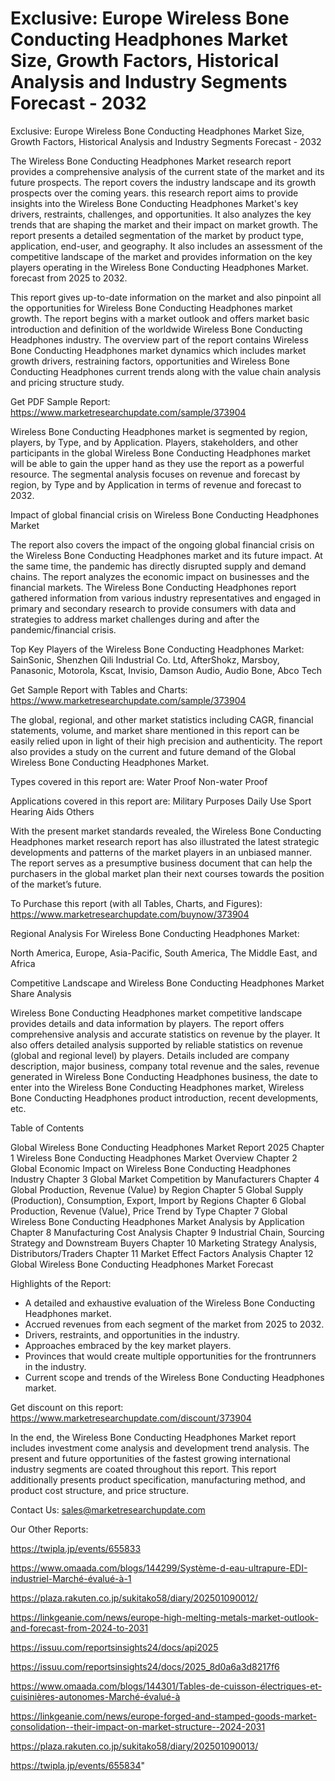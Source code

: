 # Exclusive: Europe Wireless Bone Conducting Headphones Market Size, Growth Factors, Historical Analysis and Industry Segments Forecast - 2032
 Exclusive: Europe Wireless Bone Conducting Headphones Market Size, Growth Factors, Historical Analysis and Industry Segments Forecast - 2032

The Wireless Bone Conducting Headphones Market research report provides a comprehensive analysis of the current state of the market and its future prospects. The report covers the industry landscape and its growth prospects over the coming years. this research report aims to provide insights into the Wireless Bone Conducting Headphones Market's key drivers, restraints, challenges, and opportunities. It also analyzes the key trends that are shaping the market and their impact on market growth. The report presents a detailed segmentation of the market by product type, application, end-user, and geography. It also includes an assessment of the competitive landscape of the market and provides information on the key players operating in the Wireless Bone Conducting Headphones Market. forecast from 2025 to 2032.

This report gives up-to-date information on the market and also pinpoint all the opportunities for Wireless Bone Conducting Headphones market growth. The report begins with a market outlook and offers market basic introduction and definition of the worldwide Wireless Bone Conducting Headphones industry. The overview part of the report contains Wireless Bone Conducting Headphones market dynamics which includes market growth drivers, restraining factors, opportunities and Wireless Bone Conducting Headphones current trends along with the value chain analysis and pricing structure study.

Get PDF Sample Report: https://www.marketresearchupdate.com/sample/373904

Wireless Bone Conducting Headphones market is segmented by region, players, by Type, and by Application. Players, stakeholders, and other participants in the global Wireless Bone Conducting Headphones market will be able to gain the upper hand as they use the report as a powerful resource. The segmental analysis focuses on revenue and forecast by region, by Type and by Application in terms of revenue and forecast to 2032.

Impact of global financial crisis on Wireless Bone Conducting Headphones Market

The report also covers the impact of the ongoing global financial crisis on the Wireless Bone Conducting Headphones market and its future impact. At the same time, the pandemic has directly disrupted supply and demand chains. The report analyzes the economic impact on businesses and the financial markets. The Wireless Bone Conducting Headphones report gathered information from various industry representatives and engaged in primary and secondary research to provide consumers with data and strategies to address market challenges during and after the pandemic/financial crisis.

Top Key Players of the Wireless Bone Conducting Headphones Market:
SainSonic, Shenzhen Qili Industrial Co. Ltd, AfterShokz, Marsboy, Panasonic, Motorola, Kscat, Invisio, Damson Audio, Audio Bone, Abco Tech


Get Sample Report with Tables and Charts: https://www.marketresearchupdate.com/sample/373904

The global, regional, and other market statistics including CAGR, financial statements, volume, and market share mentioned in this report can be easily relied upon in light of their high precision and authenticity. The report also provides a study on the current and future demand of the Global Wireless Bone Conducting Headphones Market.

Types covered in this report are:
Water Proof
Non-water Proof


Applications covered in this report are:
Military Purposes
Daily Use
Sport
Hearing Aids
Others


With the present market standards revealed, the Wireless Bone Conducting Headphones market research report has also illustrated the latest strategic developments and patterns of the market players in an unbiased manner. The report serves as a presumptive business document that can help the purchasers in the global market plan their next courses towards the position of the market’s future.

To Purchase this report (with all Tables, Charts, and Figures): https://www.marketresearchupdate.com/buynow/373904

Regional Analysis For Wireless Bone Conducting Headphones Market:

North America, Europe, Asia-Pacific, South America, The Middle East, and Africa

Competitive Landscape and Wireless Bone Conducting Headphones Market Share Analysis

Wireless Bone Conducting Headphones market competitive landscape provides details and data information by players. The report offers comprehensive analysis and accurate statistics on revenue by the player. It also offers detailed analysis supported by reliable statistics on revenue (global and regional level) by players. Details included are company description, major business, company total revenue and the sales, revenue generated in Wireless Bone Conducting Headphones business, the date to enter into the Wireless Bone Conducting Headphones market, Wireless Bone Conducting Headphones product introduction, recent developments, etc.

Table of Contents

Global Wireless Bone Conducting Headphones Market Report 2025
Chapter 1 Wireless Bone Conducting Headphones Market Overview
Chapter 2 Global Economic Impact on Wireless Bone Conducting Headphones Industry
Chapter 3 Global Market Competition by Manufacturers
Chapter 4 Global Production, Revenue (Value) by Region
Chapter 5 Global Supply (Production), Consumption, Export, Import by Regions
Chapter 6 Global Production, Revenue (Value), Price Trend by Type
Chapter 7 Global Wireless Bone Conducting Headphones Market Analysis by Application
Chapter 8 Manufacturing Cost Analysis
Chapter 9 Industrial Chain, Sourcing Strategy and Downstream Buyers
Chapter 10 Marketing Strategy Analysis, Distributors/Traders
Chapter 11 Market Effect Factors Analysis
Chapter 12 Global Wireless Bone Conducting Headphones Market Forecast

Highlights of the Report:

- A detailed and exhaustive evaluation of the Wireless Bone Conducting Headphones market.
- Accrued revenues from each segment of the market from 2025 to 2032.
- Drivers, restraints, and opportunities in the industry.
- Approaches embraced by the key market players.
- Provinces that would create multiple opportunities for the frontrunners in the industry.
- Current scope and trends of the Wireless Bone Conducting Headphones market.

Get discount on this report: https://www.marketresearchupdate.com/discount/373904

In the end, the Wireless Bone Conducting Headphones Market report includes investment come analysis and development trend analysis. The present and future opportunities of the fastest growing international industry segments are coated throughout this report. This report additionally presents product specification, manufacturing method, and product cost structure, and price structure.

Contact Us:
sales@marketresearchupdate.com

Our Other Reports:

https://twipla.jp/events/655833

https://www.omaada.com/blogs/144299/Système-d-eau-ultrapure-EDI-industriel-Marché-évalué-à-1

https://plaza.rakuten.co.jp/sukitako58/diary/202501090012/

https://linkgeanie.com/news/europe-high-melting-metals-market-outlook-and-forecast-from-2024-to-2031

https://issuu.com/reportsinsights24/docs/api2025

https://issuu.com/reportsinsights24/docs/2025_8d0a6a3d8217f6

https://www.omaada.com/blogs/144301/Tables-de-cuisson-électriques-et-cuisinières-autonomes-Marché-évalué-à

https://linkgeanie.com/news/europe-forged-and-stamped-goods-market-consolidation--their-impact-on-market-structure--2024-2031

https://plaza.rakuten.co.jp/sukitako58/diary/202501090013/

https://twipla.jp/events/655834"
